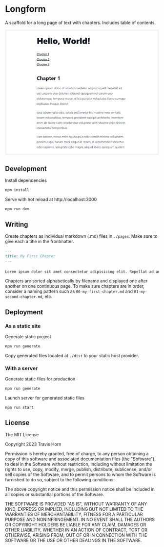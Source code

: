 # Longform

A scaffold for a long page of text with chapters. Includes table of contents.

![Desktop screenshot](./screenshot-desktop.png)

## Development

Install dependencies

```bash
npm install
```

Serve with hot reload at http://localhost:3000

```bash
npm run dev
```

## Writing

Create chapters as individual markdown (.md) files in `./pages`. Make sure to
give each a title in the frontmatter.

```markdown
---
title: My First Chapter
---

Lorem ipsum dolor sit amet consectetur adipisicing elit. Repellat ad aut...
```

Chapters are sorted alphabetically by filename and displayed one after another
on one continuous page. To make sure chapters are in order, consider a naming
pattern such as `00-my-first-chapter.md` and `01-my-second-chapter.md`, etc.

## Deployment

### As a static site

Generate static project

```bash
npm run generate
```

Copy generated files located at `./dist` to your static host provider.

### With a server

Generate static files for production

```bash
npm run generate
```

Launch server for generated static files

```bash
npm run start
```

## License

The MIT License

Copyright 2023 Travis Horn

Permission is hereby granted, free of charge, to any person obtaining a copy of
this software and associated documentation files (the "Software"), to deal in
the Software without restriction, including without limitation the rights to
use, copy, modify, merge, publish, distribute, sublicense, and/or sell copies of
the Software, and to permit persons to whom the Software is furnished to do so,
subject to the following conditions:

The above copyright notice and this permission notice shall be included in all
copies or substantial portions of the Software.

THE SOFTWARE IS PROVIDED "AS IS", WITHOUT WARRANTY OF ANY KIND, EXPRESS OR
IMPLIED, INCLUDING BUT NOT LIMITED TO THE WARRANTIES OF MERCHANTABILITY, FITNESS
FOR A PARTICULAR PURPOSE AND NONINFRINGEMENT. IN NO EVENT SHALL THE AUTHORS OR
COPYRIGHT HOLDERS BE LIABLE FOR ANY CLAIM, DAMAGES OR OTHER LIABILITY, WHETHER
IN AN ACTION OF CONTRACT, TORT OR OTHERWISE, ARISING FROM, OUT OF OR IN
CONNECTION WITH THE SOFTWARE OR THE USE OR OTHER DEALINGS IN THE SOFTWARE.
